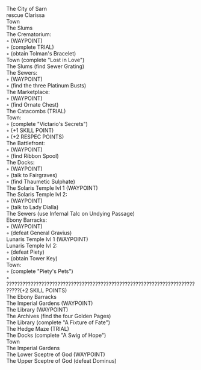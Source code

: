 ﻿The City of Sarn  
rescue Clarissa  
Town  
The Slums  
The Crematorium:  
◦ (WAYPOINT)  
◦ (complete TRIAL)  
◦ (obtain Tolman's Bracelet)  
Town (complete "Lost in Love")  
The Slums (find Sewer Grating)  
The Sewers:  
◦ (WAYPOINT)  
◦ (find the three Platinum Busts)  
The Marketplace:  
◦ (WAYPOINT)  
◦ (find Ornate Chest)  
The Catacombs (TRIAL)  
Town:  
◦ (complete "Victario's Secrets")  
◦ (+1 SKILL POINT)  
◦ (+2 RESPEC POINTS)  
The Battlefront:  
◦ (WAYPOINT)  
◦ (find Ribbon Spool)  
The Docks:  
◦ (WAYPOINT)  
◦ (talk to Fairgraves)  
◦ (find Thaumetic Sulphate)  
The Solaris Temple lvl 1 (WAYPOINT)  
The Solaris Temple lvl 2:  
◦ (WAYPOINT)  
◦ (talk to Lady Dialla)  
The Sewers (use Infernal Talc on Undying Passage)  
Ebony Barracks:  
◦ (WAYPOINT)  
◦ (defeat General Gravius)  
Lunaris Temple lvl 1 (WAYPOINT)  
Lunaris Temple lvl 2:  
◦ (defeat Piety)  
◦ (obtain Tower Key)  
Town:  
◦ (complete "Piety's Pets")  
◦ ???????????????????????????????????????????????????????????????????????????(+2 SKILL POINTS)  
The Ebony Barracks  
The Imperial Gardens (WAYPOINT)  
The Library (WAYPOINT)  
The Archives (find the four Golden Pages)  
The Library (complete "A Fixture of Fate")  
The Hedge Maze (TRIAL)  
The Docks (complete "A Swig of Hope")  
Town  
The Imperial Gardens  
The Lower Sceptre of God (WAYPOINT)  
The Upper Sceptre of God (defeat Dominus)